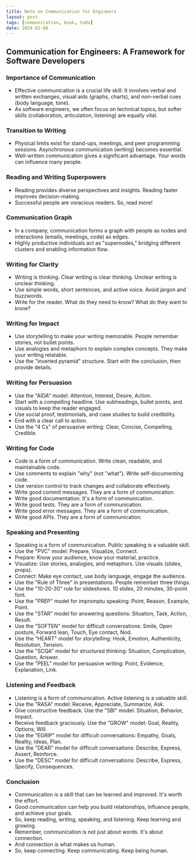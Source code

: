 ```yaml
---
title: Note on Communication for Engineers
layout: post
tags: [communication, book, todo]
date: 2024-02-08
---
```


## Communication for Engineers: A Framework for Software Developers

### Importance of Communication
- Effective communication is a crucial life skill. It involves verbal and written exchanges, visual aids (graphs, charts), and non-verbal cues (body language, tone).
- As software engineers, we often focus on technical topics, but softer skills (collaboration, articulation, listening) are equally vital.

### Transition to Writing
- Physical limits exist for stand-ups, meetings, and peer programming sessions. Asynchronous communication (writing) becomes essential.
- Well-written communication gives a significant advantage. Your words can influence many people.

### Reading and Writing Superpowers
- Reading provides diverse perspectives and insights. Reading faster improves decision-making.
- Successful people are voracious readers. So, read more!

### Communication Graph
- In a company, communication forms a graph with people as nodes and interactions (emails, meetings, code) as edges.
- Highly productive individuals act as "supernodes," bridging different clusters and enabling information flow.

### Writing for Clarity
- Writing is thinking. Clear writing is clear thinking. Unclear writing is unclear thinking.
- Use simple words, short sentences, and active voice. Avoid jargon and buzzwords.
- Write for the reader. What do they need to know? What do they want to know?

### Writing for Impact
- Use storytelling to make your writing memorable. People remember stories, not bullet points.
- Use analogies and metaphors to explain complex concepts. They make your writing relatable.
- Use the "inverted pyramid" structure. Start with the conclusion, then provide details.

### Writing for Persuasion

- Use the "AIDA" model: Attention, Interest, Desire, Action.
- Start with a compelling headline. Use subheadings, bullet points, and visuals to keep the reader engaged.
- Use social proof, testimonials, and case studies to build credibility.
- End with a clear call to action.
- Use the "4 Cs" of persuasive writing: Clear, Concise, Compelling, Credible.

### Writing for Code
- Code is a form of communication. Write clean, readable, and maintainable code.
- Use comments to explain "why" (not "what"). Write self-documenting code.
- Use version control to track changes and collaborate effectively.
- Write good commit messages. They are a form of communication.
- Write good documentation. It's a form of communication.
- Write good tests. They are a form of communication.
- Write good error messages. They are a form of communication.
- Write good APIs. They are a form of communication.

### Speaking and Presenting
- Speaking is a form of communication. Public speaking is a valuable skill.
- Use the "PVC" model: Prepare, Visualize, Connect.
- Prepare: Know your audience, know your material, practice.
- Visualize: Use stories, analogies, and metaphors. Use visuals (slides, props).
- Connect: Make eye contact, use body language, engage the audience.
- Use the "Rule of Three" in presentations. People remember three things.
- Use the "10-20-30" rule for slideshows. 10 slides, 20 minutes, 30-point font.
- Use the "PREP" model for impromptu speaking: Point, Reason, Example, Point.
- Use the "STAR" model for answering questions: Situation, Task, Action, Result.
- Use the "SOFTEN" model for difficult conversations: Smile, Open posture, Forward lean, Touch, Eye contact, Nod.
- Use the "HEART" model for storytelling: Hook, Emotion, Authenticity, Resolution, Tension.
- Use the "SCQA" model for structured thinking: Situation, Complication, Question, Answer.
- Use the "PEEL" model for persuasive writing: Point, Evidence, Explanation, Link.

### Listening and Feedback
- Listening is a form of communication. Active listening is a valuable skill.
- Use the "RASA" model: Receive, Appreciate, Summarize, Ask.
- Give constructive feedback. Use the "SBI" model: Situation, Behavior, Impact.
- Receive feedback graciously. Use the "GROW" model: Goal, Reality, Options, Will.
- Use the "EGRIP" model for difficult conversations: Empathy, Goals, Reality, Ideas, Plan.
- Use the "DEAR" model for difficult conversations: Describe, Express, Assert, Reinforce.
- Use the "DESC" model for difficult conversations: Describe, Express, Specify, Consequences.

### Conclusion
- Communication is a skill that can be learned and improved. It's worth the effort.
- Good communication can help you build relationships, influence people, and achieve your goals.
- So, keep reading, writing, speaking, and listening. Keep learning and growing.
- Remember, communication is not just about words. It's about connection.
- And connection is what makes us human.
- So, keep connecting. Keep communicating. Keep being human.
